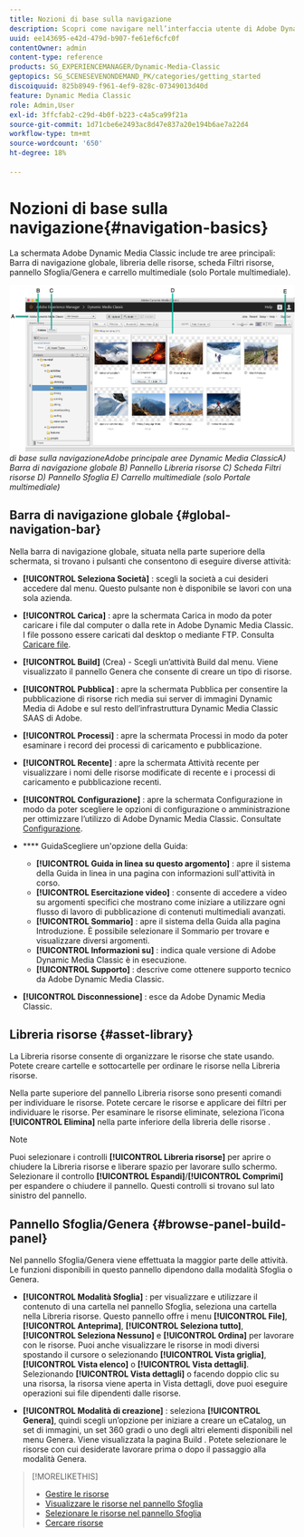 ```yaml
---
title: Nozioni di base sulla navigazione
description: Scopri come navigare nell’interfaccia utente di Adobe Dynamic Media Classic.
uuid: ee143695-e42d-479d-b907-fe61ef6cfc0f
contentOwner: admin
content-type: reference
products: SG_EXPERIENCEMANAGER/Dynamic-Media-Classic
geptopics: SG_SCENESEVENONDEMAND_PK/categories/getting_started
discoiquuid: 825b8949-f961-4ef9-828c-07349013d40d
feature: Dynamic Media Classic
role: Admin,User
exl-id: 3ffcfab2-c29d-4b0f-b223-c4a5ca99f21a
source-git-commit: 1d71cbe6e2493ac8d47e837a20e194b6ae7a22d4
workflow-type: tm+mt
source-wordcount: '650'
ht-degree: 18%

---
```


# Nozioni di base sulla navigazione{#navigation-basics}

La schermata Adobe Dynamic Media Classic include tre aree principali: Barra di navigazione globale, libreria delle risorse, scheda Filtri risorse, pannello Sfoglia/Genera e carrello multimediale (solo Portale multimediale).

![Nozioni ](/help/assets/gs_navigation_basics_popup_popup.png)
*di base sulla navigazioneAdobe principale*
*aree Dynamic Media ClassicA) Barra di navigazione globale B) Pannello Libreria risorse C) Scheda Filtri risorse D) Pannello Sfoglia E) Carrello multimediale (solo Portale multimediale)*

## Barra di navigazione globale {#global-navigation-bar}

Nella barra di navigazione globale, situata nella parte superiore della schermata, si trovano i pulsanti che consentono di eseguire diverse attività:

* **[!UICONTROL Seleziona Società]** : scegli la società a cui desideri accedere dal menu. Questo pulsante non è disponibile se lavori con una sola azienda.

* **[!UICONTROL Carica]** : apre la schermata Carica in modo da poter caricare i file dal computer o dalla rete in Adobe Dynamic Media Classic. I file possono essere caricati dal desktop o mediante FTP. Consulta [Caricare file](/help/uploading-files.md).

* **[!UICONTROL Build]**  (Crea) - Scegli un’attività Build dal menu. Viene visualizzato il pannello Genera che consente di creare un tipo di risorse.

* **[!UICONTROL Pubblica]** : apre la schermata Pubblica per consentire la pubblicazione di risorse rich media sui server di immagini Dynamic Media di Adobe e sul resto dell’infrastruttura Dynamic Media Classic SAAS di Adobe.

* **[!UICONTROL Processi]** : apre la schermata Processi in modo da poter esaminare i record dei processi di caricamento e pubblicazione.

* **[!UICONTROL Recente]** : apre la schermata Attività recente per visualizzare i nomi delle risorse modificate di recente e i processi di caricamento e pubblicazione recenti.

* **[!UICONTROL Configurazione]** : apre la schermata Configurazione in modo da poter scegliere le opzioni di configurazione o amministrazione per ottimizzare l’utilizzo di Adobe Dynamic Media Classic. Consultate [Configurazione](/help/setup-basics.md).

* **** GuidaScegliere un&#39;opzione della Guida:

   * **[!UICONTROL Guida in linea su questo argomento]** : apre il sistema della Guida in linea in una pagina con informazioni sull&#39;attività in corso.
   * **[!UICONTROL Esercitazione video]** : consente di accedere a video su argomenti specifici che mostrano come iniziare a utilizzare ogni flusso di lavoro di pubblicazione di contenuti multimediali avanzati.
   * **[!UICONTROL Sommario]** : apre il sistema della Guida alla pagina Introduzione. È possibile selezionare il Sommario per trovare e visualizzare diversi argomenti.
   * **[!UICONTROL Informazioni su]** : indica quale versione di Adobe Dynamic Media Classic è in esecuzione.
   * **[!UICONTROL Supporto]** : descrive come ottenere supporto tecnico da Adobe Dynamic Media Classic.

* **[!UICONTROL Disconnessione]** : esce da Adobe Dynamic Media Classic.

## Libreria risorse {#asset-library}

La Libreria risorse consente di organizzare le risorse che state usando. Potete creare cartelle e sottocartelle per ordinare le risorse nella Libreria risorse.

Nella parte superiore del pannello Libreria risorse sono presenti comandi per individuare le risorse. Potete cercare le risorse e applicare dei filtri per individuare le risorse. Per esaminare le risorse eliminate, seleziona l’icona **[!UICONTROL Elimina]** nella parte inferiore della libreria delle risorse .

>[!NOTE]
>
>Puoi selezionare i controlli **[!UICONTROL Libreria risorse]** per aprire o chiudere la Libreria risorse e liberare spazio per lavorare sullo schermo. Selezionare il controllo **[!UICONTROL Espandi]**/**[!UICONTROL Comprimi]** per espandere o chiudere il pannello. Questi controlli si trovano sul lato sinistro del pannello.

## Pannello Sfoglia/Genera {#browse-panel-build-panel}

Nel pannello Sfoglia/Genera viene effettuata la maggior parte delle attività. Le funzioni disponibili in questo pannello dipendono dalla modalità Sfoglia o Genera.

* **[!UICONTROL Modalità Sfoglia]** : per visualizzare e utilizzare il contenuto di una cartella nel pannello Sfoglia, seleziona una cartella nella Libreria risorse. Questo pannello offre i menu **[!UICONTROL File]**, **[!UICONTROL Anteprima]**, **[!UICONTROL Seleziona tutto]**, **[!UICONTROL Seleziona Nessuno]** e **[!UICONTROL Ordina]** per lavorare con le risorse. Puoi anche visualizzare le risorse in modi diversi spostando il cursore o selezionando **[!UICONTROL Vista griglia]**, **[!UICONTROL Vista elenco]** o **[!UICONTROL Vista dettagli]**. Selezionando **[!UICONTROL Vista dettagli]** o facendo doppio clic su una risorsa, la risorsa viene aperta in Vista dettagli, dove puoi eseguire operazioni sui file dipendenti dalle risorse.

* **[!UICONTROL Modalità di creazione]** : seleziona  **[!UICONTROL Genera]**, quindi scegli un’opzione per iniziare a creare un eCatalog, un set di immagini, un set 360 gradi o uno degli altri elementi disponibili nel menu Genera. Viene visualizzata la pagina Build . Potete selezionare le risorse con cui desiderate lavorare prima o dopo il passaggio alla modalità Genera.

>[!MORELIKETHIS]
>
>* [Gestire le risorse](about-managing-assets.md)
>* [Visualizzare le risorse nel pannello Sfoglia](viewing-assets-browse-panel.md#viewing_assets_in_the_browse_panel)
>* [Selezionare le risorse nel pannello Sfoglia](selecting-assets-browse-panel.md#selecting_assets_in_the_browse_panel)
>* [Cercare risorse](searching-assets.md#searching_assets)

